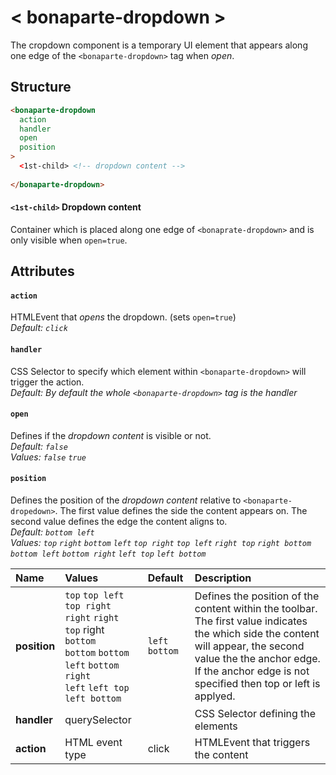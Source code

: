 # < bonaparte-dropdown >
The cropdown component is a temporary UI element that appears along one edge of the `<bonaparte-dropdown>` tag when _open_.

## Structure
```html
<bonaparte-dropdown
  action
  handler
  open
  position
>
  <1st-child> <!-- dropdown content -->
 
</bonaparte-dropdown>
```

#### `<1st-child>` Dropdown content
Container which is placed along one edge of `<bonaprate-dropdown>` and is only visible when `open=true`.


## Attributes


#### `action`
HTMLEvent that _opens_ the dropdown. (sets `open=true`)<br>
_Default: `click`_


#### `handler`
CSS Selector to specify which element within `<bonaparte-dropdown>` will trigger the action.<br>
_Default: By default the whole `<bonaparte-dropdown>` tag is the handler_

#### `open`
Defines if the _dropdown content_ is visible or not.<br>
_Default: `false`_<br>
_Values: `false` `true`_


#### `position`
Defines the position of the _dropdown content_ relative to `<bonaparte-dropedown>`. The first value defines the side the content appears on. The second value defines the edge the content aligns to.<br>
_Default: `bottom left`_<br>
_Values: `top` `right` `bottom` `left` `top right` `top left` `right top` `right bottom` `bottom left` `bottom right` `left top` `left bottom`_


Name | Values | Default | Description 
:--------- | :--- | :------ | :----------
__position__ | `top` `top left` ` top right` <br /> `right` `right top` right `bottom` <br />`bottom` `bottom left`  `bottom right`<br />`left` `left top` `left bottom`  <br />  | `left bottom` | Defines the position of the content within the toolbar. The first value indicates the which side the content will appear, the second value the the anchor edge. If the anchor edge is not specified then top or left is applyed. 
__handler__ | querySelector |  | CSS Selector defining the elements 
__action__  | HTML event type | click | HTMLEvent that triggers the content
